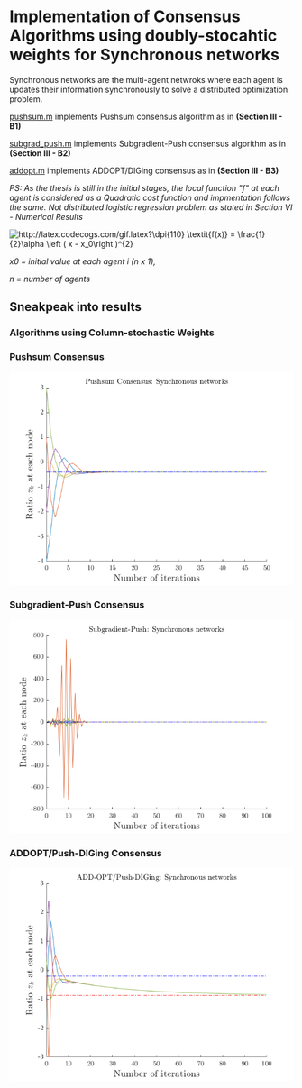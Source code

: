 # Implementation of Consensus Algorithms using doubly-stocahtic weights for Synchronous networks

Synchronous networks are the multi-agent netwroks where each agent is updates their information synchronously to solve a distributed optimization problem.

[pushsum.m](https://github.com/naraharikr/master_thesis/blob/main/Sync_networks/pushsum.m) implements Pushsum consensus algorithm as in **(Section III - B1)**

[subgrad_push.m](https://github.com/naraharikr/master_thesis/blob/main/Sync_networks/subgrad_push.m) implements Subgradient-Push consensus algorithm as in **(Section III - B2)**

[addopt.m](https://github.com/naraharikr/master_thesis/blob/main/Sync_networks/appopt.m) implements ADDOPT/DIGing consensus as in **(Section III - B3)**


*PS: As the thesis is still in the initial stages, the local function "f" at each agent is considered as a Quadratic cost function and impmentation follows the same.  Not distributed logistic regression problem as stated in Section VI - Numerical Results*

<img src="http://latex.codecogs.com/gif.latex?\dpi{110}&space;\textit{f(x)}&space;=&space;\frac{1}{2}\alpha&space;\left&space;(&space;x&space;-&space;x_0\right&space;)^{2}" title="http://latex.codecogs.com/gif.latex?\dpi{110} \textit{f(x)} = \frac{1}{2}\alpha \left ( x - x_0\right )^{2}" />

*x0 = initial value at each agent i (n x 1),*

*n = number of agents*

## Sneakpeak into results 

### Algorithms using Column-stochastic Weights

### Pushsum Consensus

![Push-sum consensus](https://github.com/naraharikr/master_thesis/blob/main/Results/Sync_networks/pushsum_consensus.png)

### Subgradient-Push Consensus

![Subgradient-push consensus](https://github.com/naraharikr/master_thesis/blob/main/Results/Sync_networks/subgradient_push.png)

### ADDOPT/Push-DIGing Consensus

![ADDOPT/Push-DIGing consensus](https://github.com/naraharikr/master_thesis/blob/main/Results/Sync_networks/addopt.png)